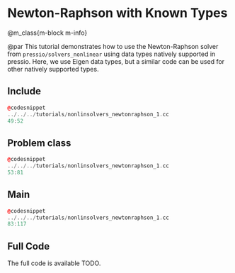 
# Newton-Raphson with Known Types

@m_class{m-block m-info}

@par
This tutorial demonstrates how to use
the Newton-Raphson solver from `pressio/solvers_nonlinear`
using data types natively supported in pressio.
Here, we use Eigen data types, but a similar code
can be used for other natively supported types.

## Include

```cpp
@codesnippet
../../../tutorials/nonlinsolvers_newtonraphson_1.cc
49:52
```

## Problem class

```cpp
@codesnippet
../../../tutorials/nonlinsolvers_newtonraphson_1.cc
53:81
```

## Main

```cpp
@codesnippet
../../../tutorials/nonlinsolvers_newtonraphson_1.cc
83:117
```

## Full Code
The full code is available TODO.
